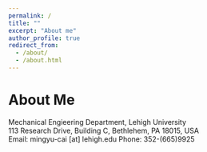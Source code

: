 ```yaml
---
permalink: /
title: ""
excerpt: "About me"
author_profile: true
redirect_from: 
  - /about/
  - /about.html
---
```


About Me
======
Mechanical Engieering Department, Lehigh University<br>
113 Research Drive, Building C, Bethlehem, PA 18015, USA<br>
Email: mingyu-cai [at] lehigh.edu
Phone: 352-(665)9925

